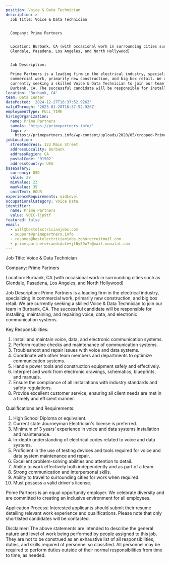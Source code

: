 ```yaml
---
position: Voice & Data Technician
description: >-
  Job Title: Voice & Data Technician


  Company: Prime Partners


  Location: Burbank, CA (with occasional work in surrounding cities such as
  Glendale, Pasadena, Los Angeles, and North Hollywood)


  Job Description:

  Prime Partners is a leading firm in the electrical industry, specializing in
  commercial work, primarily new construction, and big box retail. We are
  currently seeking a skilled Voice & Data Technician to join our team in
  Burbank, CA. The successful candidate will be responsible for installing...
location: 'Burbank, CA'
team: Data Center
datePosted: '2024-12-27T16:37:52.926Z'
validThrough: '2025-01-28T16:37:52.926Z'
employmentType: FULL_TIME
hiringOrganization:
  name: Prime Partners
  sameAs: 'https://primepartners.info/'
  logo: >-
    https://primepartners.info/wp-content/uploads/2020/05/cropped-Prime-Partners-Logo-NO-BG-1-1.png
jobLocation:
  streetAddress: 123 Main Street
  addressLocality: Burbank
  addressRegion: CA
  postalCode: '91502'
  addressCountry: USA
baseSalary:
  currency: USD
  value: 29
  minValue: 23
  maxValue: 35
  unitText: HOUR
experienceRequirements: midLevel
occupationalCategory: Voice Data
identifier:
  name: Prime Partners
  value: VOIC-ljp9tf
featured: false
email:
  - will@bestelectricianjobs.com
  - support@primepartners.info
  - resumes@bestelectricianjobs.zohorecruitmail.com
  - prime.partners+candidate+jl6y59w7r@mail.manatal.com
---
```




Job Title: Voice & Data Technician

Company: Prime Partners

Location: Burbank, CA (with occasional work in surrounding cities such as Glendale, Pasadena, Los Angeles, and North Hollywood)

Job Description:
Prime Partners is a leading firm in the electrical industry, specializing in commercial work, primarily new construction, and big box retail. We are currently seeking a skilled Voice & Data Technician to join our team in Burbank, CA. The successful candidate will be responsible for installing, maintaining, and repairing voice, data, and electronic communication systems.

Key Responsibilities:

1. Install and maintain voice, data, and electronic communication systems.
2. Perform routine checks and maintenance of communication systems.
3. Troubleshoot and repair issues with voice and data systems.
4. Coordinate with other team members and departments to optimize communication systems.
5. Handle power tools and construction equipment safely and effectively.
6. Interpret and work from electronic drawings, schematics, blueprints, and manuals.
7. Ensure the compliance of all installations with industry standards and safety regulations.
8. Provide excellent customer service, ensuring all client needs are met in a timely and efficient manner.

Qualifications and Requirements:

1. High School Diploma or equivalent.
2. Current state Journeyman Electrician's license is preferred.
3. Minimum of 3 years’ experience in voice and data systems installation and maintenance.
4. In-depth understanding of electrical codes related to voice and data systems.
5. Proficient in the use of testing devices and tools required for voice and data system maintenance and repair.
6. Excellent problem-solving abilities and attention to detail.
7. Ability to work effectively both independently and as part of a team.
8. Strong communication and interpersonal skills.
9. Ability to travel to surrounding cities for work when required.
10. Must possess a valid driver's license.

Prime Partners is an equal opportunity employer. We celebrate diversity and are committed to creating an inclusive environment for all employees.

Application Process:
Interested applicants should submit their resume detailing relevant work experience and qualifications. Please note that only shortlisted candidates will be contacted.

Disclaimer: The above statements are intended to describe the general nature and level of work being performed by people assigned to this job. They are not to be construed as an exhaustive list of all responsibilities, duties, and skills required of personnel so classified. All personnel may be required to perform duties outside of their normal responsibilities from time to time, as needed.
